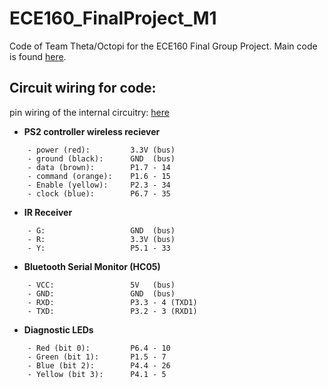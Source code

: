 # ECE160_FinalProject_M1
Code of Team Theta/Octopi for the ECE160 Final Group Project. Main code is found [here](MultifileTemplate/MultifileTemplate.ino).

## Circuit wiring for code:
pin wiring of the internal circuitry: [here](https://moodle.rose-hulman.edu/pluginfile.php/5035015/mod_resource/content/2/msp432p4xx_1pg_pin_map.pdf)
* **PS2 controller wireless reciever**
```
    - power (red):         3.3V (bus)
    - ground (black):      GND  (bus)
    - data (brown):        P1.7 - 14
    - command (orange):    P1.6 - 15
    - Enable (yellow):     P2.3 - 34
    - clock (blue):        P6.7 - 35
```
* **IR Receiver**
```
    - G:                   GND  (bus)
    - R:                   3.3V (bus)
    - Y:                   P5.1 - 33
```
* **Bluetooth Serial Monitor (HC05)**
```
    - VCC:                 5V   (bus)
    - GND:                 GND  (bus)
    - RXD:                 P3.3 - 4 (TXD1)
    - TXD:                 P3.2 - 3 (RXD1)
```
* **Diagnostic LEDs**
```
    - Red (bit 0):         P6.4 - 10
    - Green (bit 1):       P1.5 - 7        
    - Blue (bit 2):        P4.4 - 26
    - Yellow (bit 3):      P4.1 - 5
```
